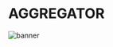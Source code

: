 # AGGREGATOR

![banner](https://github.com/MishaPanivnyk/aggregator/assets/88387140/a9edecf5-c4ea-4c0f-95aa-15185f43c461)
